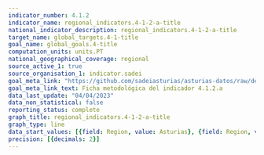 ```yaml
---
indicator_number: 4.1.2
indicator_name: regional_indicators.4-1-2-a-title
national_indicator_description: regional_indicators.4-1-2-a-title
target_name: global_targets.4-1-title
goal_name: global_goals.4-title
computation_units: units.PT
national_geographical_coverage: regional
source_active_1: true
source_organisation_1: indicator.sadei
goal_meta_link: "https://github.com/sadeiasturias/asturias-datos/raw/develop/descargas/metodologia/4.1.2.a.pdf"
goal_meta_link_text: Ficha metodológica del indicador 4.1.2.a
data_last_update: "04/04/2023"
data_non_statistical: false
reporting_status: complete
graph_title: regional_indicators.4-1-2-a-title
graph_type: line
data_start_values: [{field: Region, value: Asturias}, {field: Region, value: España}]
precision: [{decimals: 2}]
---
```

